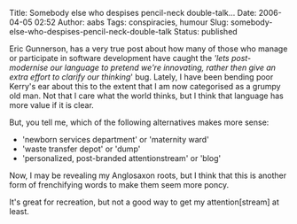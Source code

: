 Title: Somebody else who despises pencil-neck double-talk...
Date: 2006-04-05 02:52
Author: aabs
Tags: conspiracies, humour
Slug: somebody-else-who-despises-pencil-neck-double-talk
Status: published

Eric Gunnerson, has a very true post about how many of those who manage or participate in software development have caught the *'lets post-modernise our language to pretend we're innovating, rather then give an extra effort to clarify our thinking*' bug. Lately, I have been bending poor Kerry's ear about this to the extent that I am now categorised as a grumpy old man. Not that I care what the world thinks, but I think that language has more value if it is clear.

But, you tell me, which of the following alternatives makes more sense:

-   'newborn services department' or 'maternity ward'
-   'waste transfer depot' or 'dump'
-   'personalized, post-branded attentionstream' or 'blog'

Now, I may be revealing my Anglosaxon roots, but I think that this is another form of frenchifying words to make them seem more poncy.

It's great for recreation, but not a good way to get my attention\[stream\] at least.
